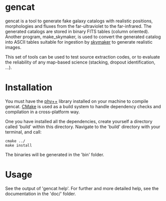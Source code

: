 # gencat
gencat is a tool to generate fake galaxy catalogs with realistic positions, morphologies and fluxes from the far-ultraviolet to the far-infrared. The generated catalogs are stored in binary FITS tables (column oriented). Another program, make_skymaker, is used to convert the generated catalog into ASCII tables suitable for ingestion by [skymaker] to generate realistic images.

This set of tools can be used to test source extraction codes, or to evaluate the reliability of any map-based science (stacking, dropout identification, ...).

# Installation
You must have the [phy++] library installed on your machine to compile gencat.
[CMake] is used as a build system to handle dependency checks and compilation in a cross-platform way.

One you have installed all the dependencies, create yourself a directory called 'build' within this directory. Navigate to the 'build' directory with your terminal, and call:

    cmake ../
    make install

The binaries will be generated in the 'bin' folder.

# Usage
See the output of 'gencat help'.
For further and more detailed help, see the documentation in the 'doc/' folder.

[skymaker]: http://www.astromatic.net/software/skymaker
[phy++]: http://cschreib.github.io/phypp/
[CMake]: http://www.cmake.org/
